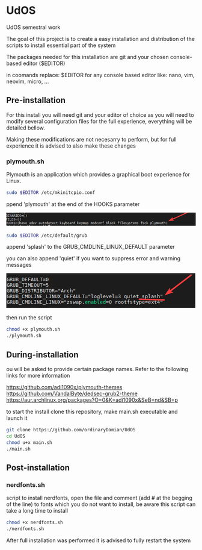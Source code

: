 # UdOS
UdOS semestral work

The goal of this project is to create a easy installation and distribution of the scripts to install essential part of the system

The packages needed for this installation are git and your chosen console-based editor ($EDITOR)

in coomands replace: $EDITOR for any console based editor like: nano, vim, neovim, micro, ...


## Pre-installation
For this install you will need git and your editor of choice as you will need to modify several configuration files for the full experience, everything will be detailed bellow.

Making these modifications are not necesarry to perform, but for full experience it is advised to also make these changes
### plymouth.sh
Plymouth is an application which provides a graphical boot experience for Linux.

```bash
sudo $EDITOR /etc/mkinitcpio.conf
```

ppend 'plymouth' at the end of the HOOKS parameter

![alt text](screenshots/image-1.png)

```bash
sudo $EDITOR /etc/default/grub
```
append 'splash' to the GRUB_CMDLINE_LINUX_DEFAULT parameter

you can also append 'quiet' if you want to suppress error and warning messages

![alt text](screenshots/image-2.png)

then run the script

```bash
chmod +x plymouth.sh
./plymouth.sh
```

## During-installation
ou will be asked to provide certain package names. Refer to the following links for more information

https://github.com/adi1090x/plymouth-themes \
https://github.com/VandalByte/dedsec-grub2-theme \
https://aur.archlinux.org/packages?O=0&K=adi1090x&SeB=nd&SB=p

to start the install clone this repository, make main.sh executable and launch it
```bash
git clone https://github.com/ordinaryDamian/UdOS
cd UdOS
chmod u+x main.sh
./main.sh
```
## Post-installation
### nerdfonts.sh
script to install nerdfonts, open the file and comment (add # at the begging of the line) to fonts which you do not want to install, be aware this script can take a long time to install
```bash
chmod +x nerdfonts.sh
./nerdfonts.sh
```
After full installation was performed it is advised to fully restart the system